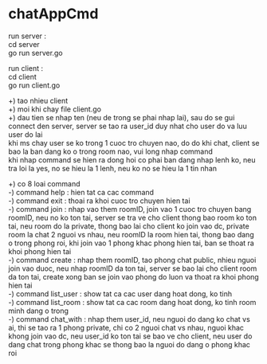 # chatAppCmd

run server :\
cd server\
go run server.go


run client :\
cd client\
go run client.go

+) tao nhieu client\
+) moi khi chay file client.go\
+) dau tien se nhap ten (neu de trong se phai nhap lai), sau do se gui connect den server, server se tao ra user_id duy nhat cho user do va luu user do lai\
khi ms chay user se ko trong 1 cuoc tro chuyen nao, do do khi chat, client se bao la ban dang ko o trong room nao, vui long nhap command\
khi nhap command se hien ra dong hoi co phai ban dang nhap lenh ko, neu tra loi la yes, no se hieu la 1 lenh, neu ko no se hieu la 1 tin nhan

+) co 8 loai command\
-) command help : hien tat ca cac command\
-) command exit : thoai ra khoi cuoc tro chuyen hien tai\
-) command join : nhap vao them roomID, join vao 1 cuoc tro chuyen bang roomID, neu no ko ton tai, server se tra ve cho client thong bao room ko ton tai, neu room do la private, thong bao lai cho client ko join vao dc, private room la chat 2 nguoi vs nhau, neu roomID la room hien tai, thong bao dang o trong phong roi, khi join vao 1 phong khac phong hien tai, ban se thoat ra khoi phong hien tai\
-) command create : nhap them roomID, tao phong chat public, nhieu nguoi join vao duoc, neu nhap roomID da ton tai, server se bao lai cho client room da ton tai, create xong ban se join vao phong do luon va thoat ra khoi phong hien tai\
-) command list_user : show tat ca cac user dang hoat dong, ko tinh \
-) command list_room : show tat ca cac room dang hoat dong, ko tinh room minh dang o trong \
-) command chat_with : nhap them user_id, neu nguoi do dang ko chat vs ai, thi se tao ra 1 phong private, chi co 2 nguoi chat vs nhau, nguoi khac khong join vao dc, neu user_id ko ton tai se bao ve cho client, neu user do dang chat trong phong khac se thong bao la nguoi do dang o phong khac roi 

